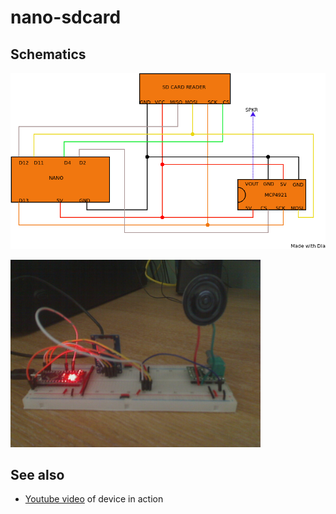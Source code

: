 # nano-sdcard

## Schematics

![](mplayer.png)





<img src="physical.jpg"  width="400">

## See also

* [Youtube video](https://youtu.be/sXhWhjDb8Fk) of device in action


